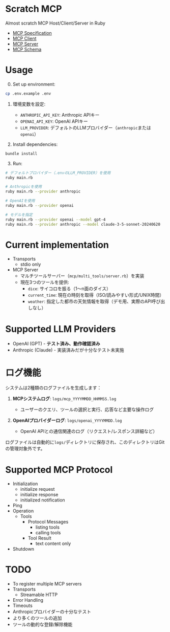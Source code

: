 # Scratch MCP

Almost scratch MCP Host/Client/Server in Ruby

- [MCP Specification](https://modelcontextprotocol.io/specification/2025-03-26)
- [MCP Client](https://modelcontextprotocol.io/quickstart/client)
- [MCP Server](https://modelcontextprotocol.io/quickstart/server)
- [MCP Schema](https://github.com/modelcontextprotocol/modelcontextprotocol/blob/3ba3181c7779da74b24f0c083eb7055b6fc9d928/schema/2025-03-26/schema.ts)

# Usage

0. Set up environment:

```bash
cp .env.example .env
```

1. 環境変数を設定:
   - `ANTHROPIC_API_KEY`: Anthropic APIキー
   - `OPENAI_API_KEY`: OpenAI APIキー
   - `LLM_PROVIDER`: デフォルトのLLMプロバイダー（`anthropic`または`openai`）

2. Install dependencies:

```bash
bundle install
```

3. Run:

```bash
# デフォルトプロバイダー（.envのLLM_PROVIDER）を使用
ruby main.rb

# Anthropicを使用
ruby main.rb --provider anthropic

# OpenAIを使用
ruby main.rb --provider openai

# モデルを指定
ruby main.rb --provider openai --model gpt-4
ruby main.rb --provider anthropic --model claude-3-5-sonnet-20240620
```

# Current implementation

- Transports
  - stdio only
- MCP Server
  - マルチツールサーバー（`mcp/multi_tools/server.rb`）を実装
  - 現在3つのツールを提供:
    - `dice`: サイコロを振る（1〜n面のダイス）
    - `current_time`: 現在の時刻を取得（ISO/読みやすい形式/UNIX時間）
    - `weather`: 指定した都市の天気情報を取得（デモ用、実際のAPI呼び出しなし）

# Supported LLM Providers

- OpenAI (GPT) - **テスト済み、動作確認済み**
- Anthropic (Claude) - 実装済みだが十分なテスト未実施

# ログ機能

システムは2種類のログファイルを生成します：

1. **MCPシステムログ**: `logs/mcp_YYYYMMDD_HHMMSS.log`
   - ユーザーのクエリ、ツールの選択と実行、応答など主要な操作ログ

2. **OpenAIプロバイダーログ**: `logs/openai_YYYYMMDD.log`
   - OpenAI APIとの通信関連のログ（リクエスト/レスポンス詳細など）

ログファイルは自動的に`logs/`ディレクトリに保存され、このディレクトリはGitの管理対象外です。

# Supported MCP Protocol
- Initialization
  - initialize request
  - initialize response
  - initialized notification
- Ping
- Operation
  - Tools
    - Protocol Messages
      - listing tools
      - calling tools
    - Tool Result
      - text content only
- Shutdown

# TODO
- To register multiple MCP servers
- Transports
  - Streamable HTTP
- Error Handling
- Timeouts
- Anthropicプロバイダーの十分なテスト
- より多くのツールの追加
- ツールの動的な登録/解除機能
